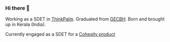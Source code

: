 ### Hi there 👋
Working as a SDET in [ThinkPalm](https://thinkpalm.com/). Graduated from [GECBH](http://www.gecbh.ac.in/). Born and brought up in Kerala (India).

Currently engaged as a SDET for a [Cohesity product](https://www.cohesity.com/resource-assets/datasheets/Cohesity-Imanis-Datasheet.pdf)

<!--
**Felix-Raj/Felix-Raj** is a ✨ _special_ ✨ repository because its `README.md` (this file) appears on your GitHub profile.

Here are some ideas to get you started:

- 🔭 I’m currently working on ...
- 🌱 I’m currently learning ...
- 👯 I’m looking to collaborate on ...
- 🤔 I’m looking for help with ...
- 💬 Ask me about ...
- 📫 How to reach me: ...
- 😄 Pronouns: ...
- ⚡ Fun fact: ...
-->
